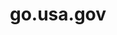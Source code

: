 ---
# This topic lives at
# https://digital.gov/topics/go-usa-gov

slug: "go-usa-gov"

# Topic Title
title: "go.usa.gov"

# description — keep it short and clear
summary: ""


# Weight
weight: 1

# For more information on managing topics,
# see https://github.com/GSA/digitalgov.gov/wiki
---